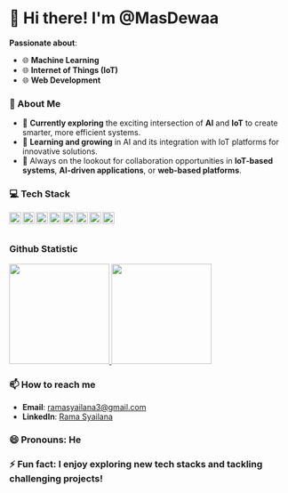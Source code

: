 # 👋 Hi there! I'm **@MasDewaa**

**Passionate about**:  
- 🌐 **Machine Learning**  
- 🌐 **Internet of Things (IoT)**  
- 🌐 **Web Development**

### 🚀 About Me
- 🔭 **Currently exploring** the exciting intersection of **AI** and **IoT** to create smarter, more efficient systems.  
- 🌱 **Learning and growing** in AI and its integration with IoT platforms for innovative solutions.  
- 💼 Always on the lookout for collaboration opportunities in **IoT-based systems**, **AI-driven applications**, or **web-based platforms**.

### 💻 Tech Stack
  <a href="#"><img align="left" alt="Python" title="Python" width="21px" src="https://upload.wikimedia.org/wikipedia/commons/c/c3/Python-logo-notext.svg" /></a>
  <a href="#"><img align="left" alt="JavaScript" title="JavaScript" width="21px" src="https://upload.wikimedia.org/wikipedia/commons/9/99/Unofficial_JavaScript_logo_2.svg" /></a>
  <a href="#"><img align="left" alt="HTML/CSS" title="HTML/CSS" width="21px" src="https://upload.wikimedia.org/wikipedia/commons/6/61/HTML5_logo_and_wordmark.svg" /></a>
  <a href="https://www.tensorflow.org/"><img align="left" alt="TensorFlow" title="TensorFlow" width="21px" src="https://upload.wikimedia.org/wikipedia/commons/2/2d/Tensorflow_logo.svg" /></a>
  <a href="https://flask.palletsprojects.com/"><img align="left" alt="Flask" title="Flask" width="21px" src="https://upload.wikimedia.org/wikipedia/commons/3/3c/Flask_logo.svg" /></a>
  <a href="https://nodejs.org/"><img align="left" alt="NodeJS" title="NodeJS" width="21px" src="https://seeklogo.com/images/N/nodejs-logo-FBE122E377-seeklogo.com.png" /></a>
  <a href="https://csharp-station.com"><img align="left" alt="C#" title="C#" width="21px" src="https://upload.wikimedia.org/wikipedia/commons/d/d2/C_Sharp_Logo_2023.svg" /></a>
  <a href="https://cplusplus.com/"><img align="left" alt="C++" title="C++" width="21px" src="https://upload.wikimedia.org/wikipedia/commons/1/18/ISO_C%2B%2B_Logo.svg" /></a>
  <br>
  <br>

### Github Statistic
<p align="left">
<a href="https://github.com/MasDewaa">
  <img height="180em" src="https://github-readme-stats-eight-theta.vercel.app/api?username=MasDewaa&show_icons=true&theme=algolia&include_all_commits=true&count_private=true"/>
  <img height="180em" src="https://github-readme-stats-eight-theta.vercel.app/api/top-langs/?username=MasDewaa&layout=compact&langs_count=8&theme=algolia"/>
</a>
</p>

### 📫 How to reach me
- **Email**: [ramasyailana3@gmail.com](mailto:ramasyailana3@gmail.com)  
- **LinkedIn**: [Rama Syailana](https://www.linkedin.com/in/ramasyailana/)

### 😄 Pronouns: He 
### ⚡ Fun fact: I enjoy exploring new tech stacks and tackling challenging projects!

